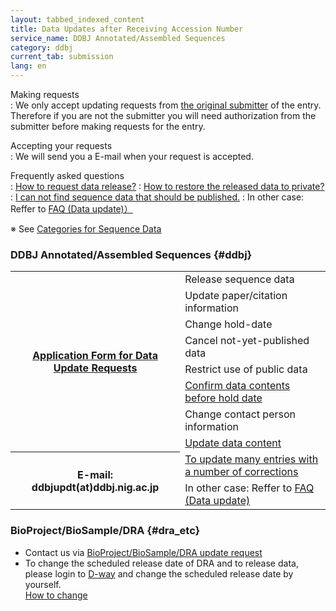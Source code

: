 ```yaml
---
layout: tabbed_indexed_content
title: Data Updates after Receiving Accession Number
service_name: DDBJ Annotated/Assembled Sequences
category: ddbj
current_tab: submission
lang: en
---
```


Making requests  
: We only accept updating requests from [the original submitter](/ddbj/submission-e.html#submitter) of the entry.   
Therefore if you are not the submitter you will need authorization from the submitter before making requests for the entry.

Accepting your requests  
: We will send you a E-mail when your request is accepted.

Frequently asked questions  
: [How to request data release?](/faq/en/request-release-e.html)
: [How to restore the released data to private?](/faq/en/restore-released-data-private-e.html)
: [I can not find sequence data that should be published.](/faq/en/cannot-find-data-already-published-e.html)
: In other case: Reffer to [FAQ (Data update)）](/faq/en/index-e.html?keyword=%E6%9B%B4%E6%96%B0)


※ See [Categories for Sequence Data](/insdc/data-categories-e.html)

### DDBJ Annotated/Assembled Sequences {#ddbj}

<table>
  <tbody>
    <tr>
      <th class="first" rowspan="8"><a href="https://forms.gle/txmEtADnPpY2rnjKA">
Application Form for Data Update Requests</a></th>
      <td class="second">Release sequence data</td>
    </tr>
    <tr>
      <td class="second">Update paper/citation information</td>
    </tr>
    <tr>
      <td class="second">Change hold-date</td>
    </tr>
    <tr>
      <td class="second">Cancel not-yet-published data</td>
    </tr>
        <tr>
      <td class="second">Restrict use of public data</td>
    </tr>
        <tr>
      <td class="second"><a href="/faq/en/data-confirm-before-hold-date.html">Confirm data contents before hold date</a></td>
    </tr>
        <tr>
      <td class="second">Change contact person information</td>
    </tr>
        <tr>
      <td class="second"><a href="/faq/en/update-sequence-e.html">Update data content</a></td>
    </tr>
    <tr>
      <th class="borderbtm" rowspan="4">E-mail: ddbjupdt(at)ddbj.nig.ac.jp</th>
      <td class="second"><a href="/faq/en/how-to-update-many-entries-e.html">To update many entries with a number of corrections</a></td>
    </tr>  
    <tr>
      <td class="second">In other case: Reffer to <a href="/faq/en/index-e.html?keyword=%E6%9B%B4%E6%96%B0">FAQ (Data update)</a> </td>
    </tr>                                                
  </tbody>
</table>

### BioProject/BioSample/DRA {#dra_etc}
- Contact us via <a href="https://forms.gle/mqESxJcUEMMfGxVo8">BioProject/BioSample/DRA update request</a>
- To change the scheduled release date of DRA and to release data, please login to <a href="/D-way/">D-way</a> and change the scheduled release date by yourself.    
<a href="/dra/update-e.html#change-hold-date">How to change</a>
